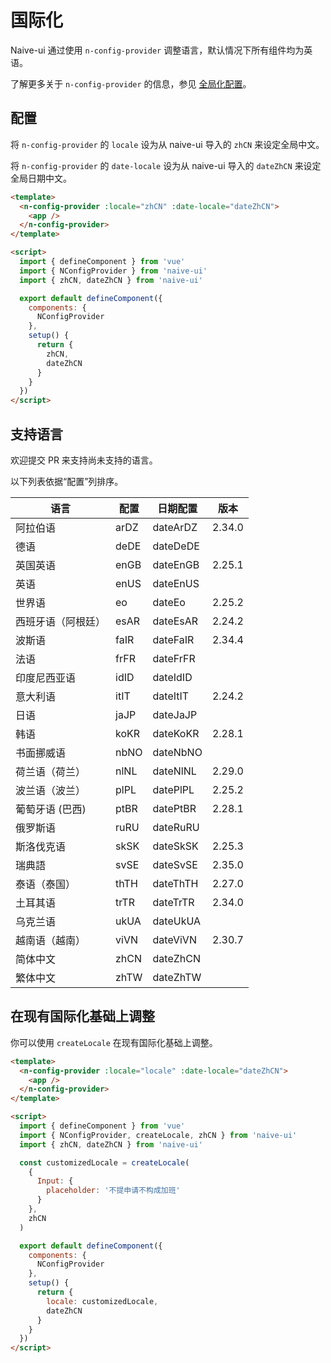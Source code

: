 <!--anchor:on-->

# 国际化

Naive-ui 通过使用 `n-config-provider` 调整语言，默认情况下所有组件均为英语。

了解更多关于 `n-config-provider` 的信息，参见 [全局化配置](../components/config-provider)。

## 配置

将 `n-config-provider` 的 `locale` 设为从 naive-ui 导入的 `zhCN` 来设定全局中文。

将 `n-config-provider` 的 `date-locale` 设为从 naive-ui 导入的 `dateZhCN` 来设定全局日期中文。

```html
<template>
  <n-config-provider :locale="zhCN" :date-locale="dateZhCN">
    <app />
  </n-config-provider>
</template>

<script>
  import { defineComponent } from 'vue'
  import { NConfigProvider } from 'naive-ui'
  import { zhCN, dateZhCN } from 'naive-ui'

  export default defineComponent({
    components: {
      NConfigProvider
    },
    setup() {
      return {
        zhCN,
        dateZhCN
      }
    }
  })
</script>
```

## 支持语言

欢迎提交 PR 来支持尚未支持的语言。

以下列表依据“配置”列排序。

| 语言               | 配置 | 日期配置 | 版本   |
| ------------------ | ---- | -------- | ------ |
| 阿拉伯语           | arDZ | dateArDZ | 2.34.0 |
| 德语               | deDE | dateDeDE |        |
| 英国英语           | enGB | dateEnGB | 2.25.1 |
| 英语               | enUS | dateEnUS |        |
| 世界语             | eo   | dateEo   | 2.25.2 |
| 西班牙语（阿根廷） | esAR | dateEsAR | 2.24.2 |
| 波斯语             | faIR | dateFaIR | 2.34.4 |
| 法语               | frFR | dateFrFR |        |
| 印度尼西亚语       | idID | dateIdID |        |
| 意大利语           | itIT | dateItIT | 2.24.2 |
| 日语               | jaJP | dateJaJP |        |
| 韩语               | koKR | dateKoKR | 2.28.1 |
| 书面挪威语         | nbNO | dateNbNO |        |
| 荷兰语（荷兰）     | nlNL | dateNlNL | 2.29.0 |
| 波兰语（波兰）     | plPL | datePlPL | 2.25.2 |
| 葡萄牙语 (巴西)    | ptBR | datePtBR | 2.28.1 |
| 俄罗斯语           | ruRU | dateRuRU |        |
| 斯洛伐克语         | skSK | dateSkSK | 2.25.3 |
| 瑞典語             | svSE | dateSvSE | 2.35.0 |
| 泰语（泰国）       | thTH | dateThTH | 2.27.0 |
| 土耳其语           | trTR | dateTrTR | 2.34.0 |
| 乌克兰语           | ukUA | dateUkUA |        |
| 越南语（越南）     | viVN | dateViVN | 2.30.7 |
| 简体中文           | zhCN | dateZhCN |        |
| 繁体中文           | zhTW | dateZhTW |        |

## 在现有国际化基础上调整

你可以使用 `createLocale` 在现有国际化基础上调整。

```html
<template>
  <n-config-provider :locale="locale" :date-locale="dateZhCN">
    <app />
  </n-config-provider>
</template>

<script>
  import { defineComponent } from 'vue'
  import { NConfigProvider, createLocale, zhCN } from 'naive-ui'
  import { zhCN, dateZhCN } from 'naive-ui'

  const customizedLocale = createLocale(
    {
      Input: {
        placeholder: '不提申请不构成加班'
      }
    },
    zhCN
  )

  export default defineComponent({
    components: {
      NConfigProvider
    },
    setup() {
      return {
        locale: customizedLocale,
        dateZhCN
      }
    }
  })
</script>
```
